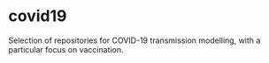 # covid19

Selection of repositories for COVID-19 transmission modelling, with a particular focus on vaccination.
